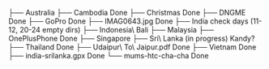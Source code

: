 ├── Australia 
├── Cambodia Done 
├── Christmas Done
├── DNGME Done
├── GoPro Done
├── IMAG0643.jpg Done
├── India check days (11-12, 20-24 empty dirs) 
├── Indonesia\ Bali
├── Malaysia 
├── OnePlusPhone Done
├── Singapore
├── Sri\ Lanka (in progress) Kandy?
├── Thailand Done
├── Udaipur\ To\ Jaipur.pdf Done
├── Vietnam Done
├── india-srilanka.gpx Done
└── mums-htc-cha-cha Done
